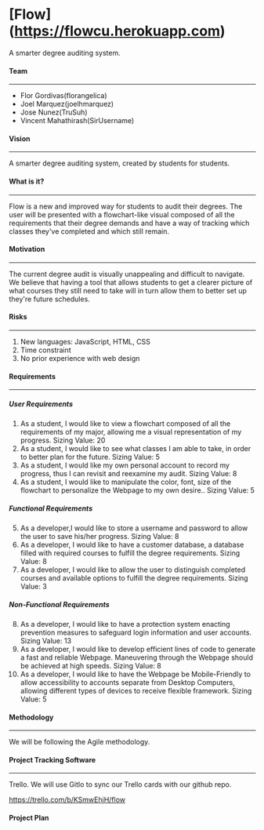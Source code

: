 [Flow] (https://flowcu.herokuapp.com)
======
A smarter degree auditing system.


#### Team
---
- Flor Gordivas(florangelica)
- Joel Marquez(joelhmarquez)
- Jose Nunez(TruSuh)
- Vincent Mahathirash(SirUsername)

#### Vision
---
A smarter degree auditing system, created by students for students.

#### What is it?
---
Flow is a new and improved way for students to audit their degrees. The user will be presented with a flowchart-like visual composed of all the requirements that their degree demands and have a way of tracking which classes they've completed and which still remain. 

#### Motivation
---
The current degree audit is visually unappealing and difficult to navigate. We believe that having a tool that allows students to get a clearer picture of what courses they still need to take will in turn allow them to better set up they're future schedules.

#### Risks
---
1. New languages: JavaScript, HTML, CSS
2. Time constraint
3. No prior experience with web design

#### Requirements
---
##### User Requirements
1. As a student, I would like to view a flowchart composed of all the requirements of  my major, allowing me a visual representation of my progress. Sizing Value: 20
2. As a student, I would like to see what classes I am able to take, in order to better plan for the future. Sizing Value: 5
3. As a student, I would like my own personal account to record my progress, thus I can revisit and reexamine my audit. Sizing Value: 8
4. As a student, I would like to manipulate the color, font, size of the flowchart to personalize the Webpage to my own desire.. Sizing Value: 5

##### Functional Requirements
5. As a developer,I would like to store a username and password to allow the user to save his/her progress.  Sizing Value: 8
6. As a developer, I would like to have a customer database, a database filled with required courses to fulfill the degree requirements. Sizing Value: 8
7. As a developer, I would like to allow the user to distinguish completed courses and available options to fulfill the degree requirements. Sizing Value: 3

##### Non-Functional Requirements
8. As a developer, I would like to have a protection system enacting prevention measures to safeguard login information and user accounts. Sizing Value: 13
9. As a developer, I would like to develop efficient lines of code to generate a fast and reliable Webpage. Maneuvering through the Webpage should be achieved at high speeds. Sizing Value: 8
10. As a developer, I would like to have the Webpage be Mobile-Friendly to allow accessibility to accounts separate from Desktop Computers, allowing different types of devices to receive flexible framework. Sizing Value: 5

#### Methodology
---
We will be following the Agile methodology. 

#### Project Tracking Software
---
Trello.
We will use Gitlo to sync our Trello cards with our github repo.

https://trello.com/b/KSmwEhjH/flow

#### Project Plan
